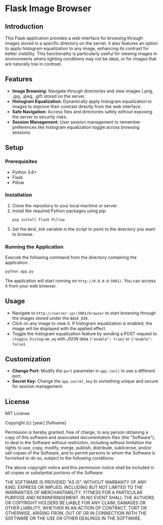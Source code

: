 
# Flask Image Browser

## Introduction
This Flask application provides a web interface for browsing through images stored in a specific directory on the server. It also features an option to apply histogram equalization to any image, enhancing its contrast for better visibility. This functionality is particularly useful for viewing images in environments where lighting conditions may not be ideal, or for images that are naturally low in contrast.

## Features
- **Image Browsing:** Navigate through directories and view images (.png, .jpg, .jpeg, .gif) stored on the server.
- **Histogram Equalization:** Dynamically apply histogram equalization to images to improve their contrast directly from the web interface.
- **Safe Navigation:** Access files and directories safely without exposing the server to security risks.
- **Session Management:** User session management to remember preferences like histogram equalization toggle across browsing sessions.

## Setup
### Prerequisites
- Python 3.6+
- Flask
- Pillow

### Installation
1. Clone the repository to your local machine or server.
2. Install the required Python packages using pip:
    ```bash
    pip install Flask Pillow
    ```
3. Set the `BASE_DIR` variable in the script to point to the directory you want to browse.

### Running the Application
Execute the following command from the directory containing the application:
```bash
python app.py
```
The application will start running on `http://0.0.0.0:5001/`. You can access it from your web browser.

## Usage
- Navigate to `http://<server-ip>:5001/browse/` to start browsing through the images stored under the `BASE_DIR`.
- Click on any image to view it. If histogram equalization is enabled, the image will be displayed with the applied effect.
- Toggle the histogram equalization feature by sending a POST request to `/toggle_histogram_eq` with JSON data `{"enable": true}` or `{"enable": false}`.

## Customization
- **Change Port:** Modify the `port` parameter in `app.run()` to use a different port.
- **Secret Key:** Change the `app.secret_key` to something unique and secure for session management.

## License
MIT License

Copyright (c) [year] [fullname]

Permission is hereby granted, free of charge, to any person obtaining a copy
of this software and associated documentation files (the "Software"), to deal
in the Software without restriction, including without limitation the rights
to use, copy, modify, merge, publish, distribute, sublicense, and/or sell
copies of the Software, and to permit persons to whom the Software is
furnished to do so, subject to the following conditions:

The above copyright notice and this permission notice shall be included in all
copies or substantial portions of the Software.

THE SOFTWARE IS PROVIDED "AS IS", WITHOUT WARRANTY OF ANY KIND, EXPRESS OR
IMPLIED, INCLUDING BUT NOT LIMITED TO THE WARRANTIES OF MERCHANTABILITY,
FITNESS FOR A PARTICULAR PURPOSE AND NONINFRINGEMENT. IN NO EVENT SHALL THE
AUTHORS OR COPYRIGHT HOLDERS BE LIABLE FOR ANY CLAIM, DAMAGES OR OTHER
LIABILITY, WHETHER IN AN ACTION OF CONTRACT, TORT OR OTHERWISE, ARISING FROM,
OUT OF OR IN CONNECTION WITH THE SOFTWARE OR THE USE OR OTHER DEALINGS IN THE
SOFTWARE.
